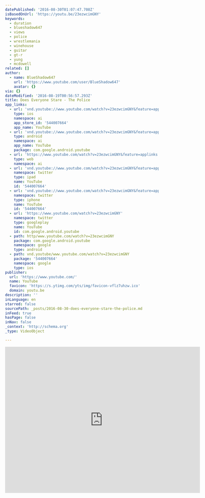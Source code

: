 ```yaml
---
datePublished: '2016-08-30T01:07:47.708Z'
isBasedOnUrl: 'https://youtu.be/23ezwcimGNY'
keywords:
  - duration
  - blueshadow647
  - views
  - police
  - wrestlemania
  - winehouse
  - guitar
  - gt-r
  - yung
  - mcdowell
related: []
author:
  - name: BlueShadow647
    url: 'https://www.youtube.com/user/BlueShadow647'
    avatar: {}
via: {}
dateModified: '2016-08-19T00:56:57.293Z'
title: Does Everyone Stare - The Police
app_links:
  - url: 'vnd.youtube://www.youtube.com/watch?v=23ezwcimGNY&feature=applinks'
    type: ios
    namespace: ai
    app_store_id: '544007664'
    app_name: YouTube
  - url: 'vnd.youtube://www.youtube.com/watch?v=23ezwcimGNY&feature=applinks'
    type: android
    namespace: ai
    app_name: YouTube
    package: com.google.android.youtube
  - url: 'https://www.youtube.com/watch?v=23ezwcimGNY&feature=applinks'
    type: web
    namespace: ai
  - url: 'vnd.youtube://www.youtube.com/watch?v=23ezwcimGNY&feature=applinks'
    namespace: twitter
    type: ipad
    name: YouTube
    id: '544007664'
  - url: 'vnd.youtube://www.youtube.com/watch?v=23ezwcimGNY&feature=applinks'
    namespace: twitter
    type: iphone
    name: YouTube
    id: '544007664'
  - url: 'https://www.youtube.com/watch?v=23ezwcimGNY'
    namespace: twitter
    type: googleplay
    name: YouTube
    id: com.google.android.youtube
  - path: http/www.youtube.com/watch?v=23ezwcimGNY
    package: com.google.android.youtube
    namespace: google
    type: android
  - path: vnd.youtube/www.youtube.com/watch?v=23ezwcimGNY
    package: '544007664'
    namespace: google
    type: ios
publisher:
  url: 'https://www.youtube.com/'
  name: YouTube
  favicon: 'https://s.ytimg.com/yts/img/favicon-vflz7uhzw.ico'
  domain: youtu.be
description: ''
inLanguage: en
starred: false
sourcePath: _posts/2016-08-30-does-everyone-stare-the-police.md
inFeed: true
hasPage: false
inNav: false
_context: 'http://schema.org'
_type: VideoObject

---
```

<iframe src="https://cdn.embedly.com/widgets/media.html?src=https%3A%2F%2Fwww.youtube.com%2Fembed%2F23ezwcimGNY%3Ffeature%3Doembed&amp;url=http%3A%2F%2Fwww.youtube.com%2Fwatch%3Fv%3D23ezwcimGNY&amp;image=https%3A%2F%2Fi.ytimg.com%2Fvi%2F23ezwcimGNY%2Fhqdefault.jpg&amp;key=b7d04c9b404c499eba89ee7072e1c4f7&amp;type=text%2Fhtml&amp;schema=youtube" width="640" height="480" scrolling="no" frameborder="0" allowfullscreen="" style=""></iframe>